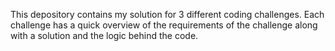 This depository contains my solution for 3 different coding challenges.
Each challenge has a quick overview of the requirements of the challenge along with a solution and the logic behind the code.
